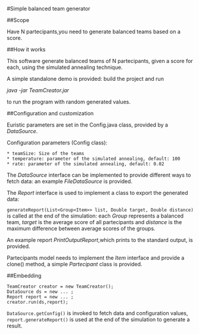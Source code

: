 #Simple balanced team generator

##Scope

Have N partecipants,you need to generate balanced teams based on a score.

##How it works

This software generate balanced teams of N partecipants, given a score for each, using the simulated annealing technique.

A simple standalone demo is provided: build the project and run

_java -jar TeamCreator.jar_

to run the program with random generated values.

##Configuration and customization

Euristic parameters are set in the Config.java class, provided by a _DataSource_.

Configuration parameters (Config class):

    * teamSize: Size of the teams
    * temperature: parameter of the simulated annealing, default: 100
    * rate: parameter of the simulated annealing, default: 0.02

The _DataSource_ interface can be implemented to provide different ways to fetch data: an example _FileDataSource_ is provided.

The _Report_ interface is used to implement a class to export the generated data:
 
 `generateReport(List<Group<Item>> list, Double target, Double distance)` 
is called at the end of the simulation: each _Group<Item>_ represents a balanced team, _target_ is the average score of all partecipants and _distance_ is the maximum difference between average scores of the groups.
 
An example report _PrintOutputReport_,which prints to the standard output, is provided.

Partecipants model needs to implement the _Item_ interface and provide a clone() method, a simple _Partecipant_ class is provided.

##Embedding

```
TeamCreator creator = new TeamCreator();
DataSource ds = new ... ;
Report report = new ... ;
creator.run(ds,report);
```

`DataSource.getConfig()` is invoked to fetch data and configuration values, `report.generateReport()` is used at the end of the simulation to generate a result. 